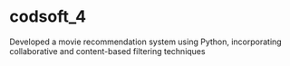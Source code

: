 # codsoft_4
Developed a movie recommendation system using Python, incorporating collaborative and content-based filtering techniques
